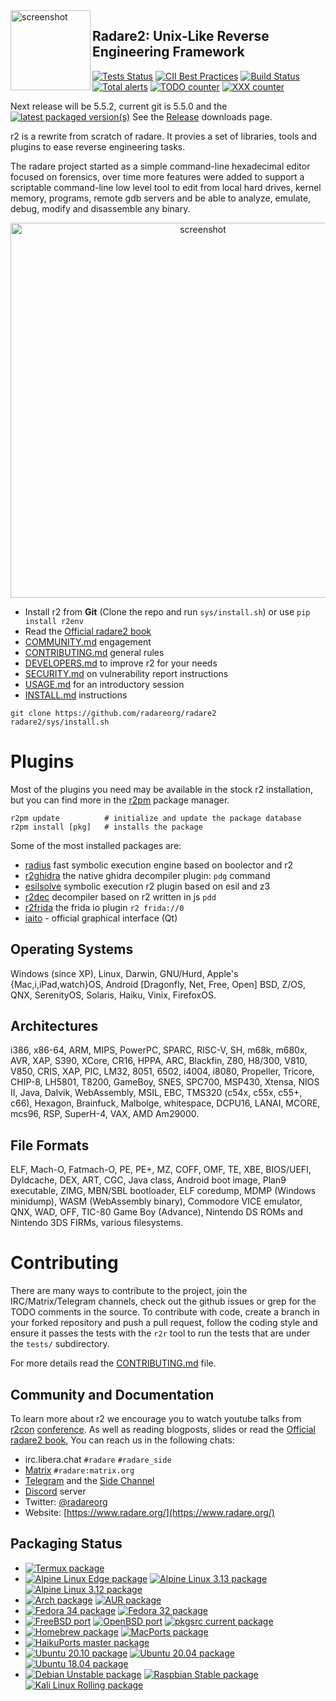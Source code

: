 <img src="doc/images/r2emoji.png" alt="screenshot" align="left" width="128px">

## Radare2: Unix-Like Reverse Engineering Framework

[![Tests Status](https://github.com/radareorg/radare2/workflows/CI/badge.svg?branch=master)](https://github.com/radareorg/radare2/actions/workflows/ci.yml?query=branch%3Amaster) [![CII Best Practices](https://bestpractices.coreinfrastructure.org/projects/741/badge)](https://bestpractices.coreinfrastructure.org/projects/741) [![Build Status](https://scan.coverity.com/projects/416/badge.svg)](https://scan.coverity.com/projects/416) [![Total alerts](https://img.shields.io/lgtm/alerts/g/radareorg/radare2.svg?logo=lgtm&logoWidth=18)](https://lgtm.com/projects/g/radareorg/radare2/alerts/) [![TODO counter](https://img.shields.io/github/search/radareorg/radare2/TODO.svg)](https://github.com/radareorg/radare2/search?q=TODO) [![XXX counter](https://img.shields.io/github/search/radareorg/radare2/XXX.svg)](https://github.com/radareorg/radare2/search?q=XXX)

Next release will be 5.5.2, current git is 5.5.0 and the [![latest packaged version(s)](https://repology.org/badge/latest-versions/radare2.svg)](https://repology.org/project/radare2/versions) See the [Release](https://github.com/radareorg/radare2/releases) downloads page.

r2 is a rewrite from scratch of radare. It provies a set of libraries, tools and
plugins to ease reverse engineering tasks.

The radare project started as a simple command-line hexadecimal editor focused on
forensics, over time more features were added to support a scriptable command-line
low level tool to edit from local hard drives, kernel memory, programs, remote gdb
servers and be able to analyze, emulate, debug, modify and disassemble any binary.

<p align="center">
<a href="https://www.radare.org/"><img src="doc/images/shot.png" alt="screenshot" align="center" border=0 width="600px"></a>
</p>

* Install r2 from **Git** (Clone the repo and run `sys/install.sh`) or use `pip install r2env`
* Read the [Official radare2 book](https://book.rada.re)
* [COMMUNITY.md](COMMUNITY.md) engagement
* [CONTRIBUTING.md](CONTRIBUTING.md) general rules
* [DEVELOPERS.md](DEVELOPERS.md) to improve r2 for your needs
* [SECURITY.md](SECURITY.md) on vulnerability report instructions
* [USAGE.md](USAGE.md) for an introductory session
* [INSTALL.md](INSTALL.md) instructions

```
git clone https://github.com/radareorg/radare2
radare2/sys/install.sh
```

# Plugins

Most of the plugins you need may be available in the stock r2 installation,
but you can find more in the [r2pm](https://github.com/radareorg/radare2-pm) package manager.

```
r2pm update          # initialize and update the package database
r2pm install [pkg]   # installs the package
```

Some of the most installed packages are:

* [radius](https://github.com/aemmitt-ns/radius) fast symbolic execution engine based on boolector and r2
* [r2ghidra](https://github.com/radareorg/r2ghidra) the native ghidra decompiler plugin: `pdg` command
* [esilsolve](https://github.com/radareorg/esilsolve) symbolic execution r2 plugin based on esil and z3
* [r2dec](https://github.com/wargio/r2dec-js) decompiler based on r2 written in js `pdd`
* [r2frida](https://github.com/nowsecure/r2frida) the frida io plugin `r2 frida://0`
* [iaito](https://github.com/radareorg/iaito) - official graphical interface (Qt)

## Operating Systems

Windows (since XP), Linux, Darwin, GNU/Hurd, Apple's {Mac,i,iPad,watch}OS, Android
[Dragonfly, Net, Free, Open] BSD, Z/OS, QNX, SerenityOS, Solaris, Haiku, Vinix, FirefoxOS.

## Architectures

i386, x86-64, ARM, MIPS, PowerPC, SPARC, RISC-V, SH, m68k, m680x, AVR,
XAP, S390, XCore, CR16, HPPA, ARC, Blackfin, Z80, H8/300, V810,
V850, CRIS, XAP, PIC, LM32, 8051, 6502, i4004, i8080, Propeller,
Tricore, CHIP-8, LH5801, T8200, GameBoy, SNES, SPC700, MSP430, Xtensa,
NIOS II, Java, Dalvik, WebAssembly, MSIL, EBC, TMS320 (c54x, c55x,
c55+, c66), Hexagon, Brainfuck, Malbolge, whitespace, DCPU16, LANAI,
MCORE, mcs96, RSP, SuperH-4, VAX, AMD Am29000.

## File Formats

ELF, Mach-O, Fatmach-O, PE, PE+, MZ, COFF, OMF, TE, XBE, BIOS/UEFI,
Dyldcache, DEX, ART, CGC, Java class, Android boot image, Plan9 executable,
ZIMG, MBN/SBL bootloader, ELF coredump, MDMP (Windows minidump),
WASM (WebAssembly binary), Commodore VICE emulator, QNX, WAD, OFF, TIC-80
Game Boy (Advance), Nintendo DS ROMs and Nintendo 3DS FIRMs, various filesystems.

# Contributing

There are many ways to contribute to the project, join the IRC/Matrix/Telegram
channels, check out the github issues or grep for the TODO comments in the source.
To contribute with code, create a branch in your forked repository and push
a pull request, follow the coding style and ensure it passes the tests with
the `r2r` tool to run the tests that are under the `tests/` subdirectory.

For more details read the [CONTRIBUTING.md](CONTRIBUTING.md) file.

## Community and Documentation

To learn more about r2 we encourage you to watch youtube talks from
[r2con](https://www.youtube.com/c/r2con) [conference](https://rada.re/con). As well as reading blogposts,
slides or read the [Official radare2 book](https://book.rada.re), You can reach us in the following chats:

* irc.libera.chat `#radare` `#radare_side`
* [Matrix](https://matrix.org/) `#radare:matrix.org`
* [Telegram](https://t.me/radare) and the [Side Channel](https://t.me/radare_side)
* [Discord](https://discord.gg/MgEdxrMnqx) server
* Twitter: [@radareorg](https://twitter.com/radareorg)
* Website: [https://www.radare.org/](https://www.radare.org/)

## Packaging Status

* [![Termux package](https://repology.org/badge/version-for-repo/termux/radare2.svg)](https://repology.org/project/radare2/versions)
* [![Alpine Linux Edge package](https://repology.org/badge/version-for-repo/alpine_edge/radare2.svg)](https://repology.org/project/radare2/versions) [![Alpine Linux 3.13 package](https://repology.org/badge/version-for-repo/alpine_3_13/radare2.svg)](https://repology.org/project/radare2/versions) [![Alpine Linux 3.12 package](https://repology.org/badge/version-for-repo/alpine_3_12/radare2.svg)](https://repology.org/project/radare2/versions)
* [![Arch package](https://repology.org/badge/version-for-repo/arch/radare2.svg)](https://repology.org/project/radare2/versions) [![AUR package](https://repology.org/badge/version-for-repo/aur/radare2.svg)](https://repology.org/project/radare2/versions)
* [![Fedora 34 package](https://repology.org/badge/version-for-repo/fedora_34/radare2.svg)](https://repology.org/project/radare2/versions) [![Fedora 32 package](https://repology.org/badge/version-for-repo/fedora_32/radare2.svg)](https://repology.org/project/radare2/versions)
* [![FreeBSD port](https://repology.org/badge/version-for-repo/freebsd/radare2.svg)](https://repology.org/project/radare2/versions) [![OpenBSD port](https://repology.org/badge/version-for-repo/openbsd/radare2.svg)](https://repology.org/project/radare2/versions) [![pkgsrc current package](https://repology.org/badge/version-for-repo/pkgsrc_current/radare2.svg)](https://repology.org/project/radare2/versions)
* [![Homebrew package](https://repology.org/badge/version-for-repo/homebrew/radare2.svg)](https://repology.org/project/radare2/versions) [![MacPorts package](https://repology.org/badge/version-for-repo/macports/radare2.svg)](https://repology.org/project/radare2/versions)
* [![HaikuPorts master package](https://repology.org/badge/version-for-repo/haikuports_master/radare2.svg)](https://repology.org/project/radare2/versions)
* [![Ubuntu 20.10 package](https://repology.org/badge/version-for-repo/ubuntu_20_10/radare2.svg)](https://repology.org/project/radare2/versions) [![Ubuntu 20.04 package](https://repology.org/badge/version-for-repo/ubuntu_20_04/radare2.svg)](https://repology.org/project/radare2/versions) [![Ubuntu 18.04 package](https://repology.org/badge/version-for-repo/ubuntu_18_04/radare2.svg)](https://repology.org/project/radare2/versions)
* [![Debian Unstable package](https://repology.org/badge/version-for-repo/debian_unstable/radare2.svg)](https://repology.org/project/radare2/versions) [![Raspbian Stable package](https://repology.org/badge/version-for-repo/raspbian_stable/radare2.svg)](https://repology.org/project/radare2/versions) [![Kali Linux Rolling package](https://repology.org/badge/version-for-repo/kali_rolling/radare2.svg)](https://repology.org/project/radare2/versions)
